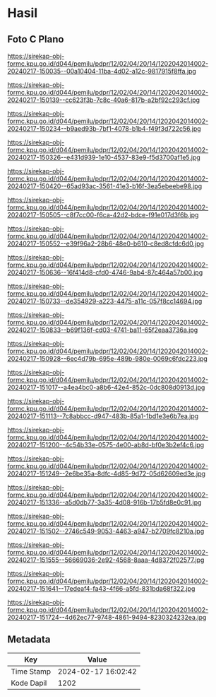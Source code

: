 # Hasil

## Foto C Plano

https://sirekap-obj-formc.kpu.go.id/d044/pemilu/pdpr/12/02/04/20/14/1202042014002-20240217-150035--00a10404-11ba-4d02-a12c-9817915f8ffa.jpg

https://sirekap-obj-formc.kpu.go.id/d044/pemilu/pdpr/12/02/04/20/14/1202042014002-20240217-150139--cc623f3b-7c8c-40a6-817b-a2bf92c293cf.jpg

https://sirekap-obj-formc.kpu.go.id/d044/pemilu/pdpr/12/02/04/20/14/1202042014002-20240217-150234--b9aed93b-7bf1-4078-b1b4-f49f3d722c56.jpg

https://sirekap-obj-formc.kpu.go.id/d044/pemilu/pdpr/12/02/04/20/14/1202042014002-20240217-150326--e431d939-1e10-4537-83e9-f5d3700af1e5.jpg

https://sirekap-obj-formc.kpu.go.id/d044/pemilu/pdpr/12/02/04/20/14/1202042014002-20240217-150420--65ad93ac-3561-41e3-b16f-3ea5ebeebe98.jpg

https://sirekap-obj-formc.kpu.go.id/d044/pemilu/pdpr/12/02/04/20/14/1202042014002-20240217-150505--c8f7cc00-f6ca-42d2-bdce-f91e017d3f6b.jpg

https://sirekap-obj-formc.kpu.go.id/d044/pemilu/pdpr/12/02/04/20/14/1202042014002-20240217-150552--e39f96a2-28b6-48e0-b610-c8ed8cfdc6d0.jpg

https://sirekap-obj-formc.kpu.go.id/d044/pemilu/pdpr/12/02/04/20/14/1202042014002-20240217-150636--16f414d8-cfd0-4746-9ab4-87c464a57b00.jpg

https://sirekap-obj-formc.kpu.go.id/d044/pemilu/pdpr/12/02/04/20/14/1202042014002-20240217-150733--de354929-a223-4475-a11c-057f8cc14694.jpg

https://sirekap-obj-formc.kpu.go.id/d044/pemilu/pdpr/12/02/04/20/14/1202042014002-20240217-150833--b69f136f-cd03-4741-ba11-65f2eaa3736a.jpg

https://sirekap-obj-formc.kpu.go.id/d044/pemilu/pdpr/12/02/04/20/14/1202042014002-20240217-150928--6ec4d79b-695e-489b-980e-0069c6fdc223.jpg

https://sirekap-obj-formc.kpu.go.id/d044/pemilu/pdpr/12/02/04/20/14/1202042014002-20240217-151017--a4ea4bc0-a8b6-42e4-852c-0dc808d0913d.jpg

https://sirekap-obj-formc.kpu.go.id/d044/pemilu/pdpr/12/02/04/20/14/1202042014002-20240217-151113--7c8abbcc-d947-483b-85a1-1bd1e3e6b7ea.jpg

https://sirekap-obj-formc.kpu.go.id/d044/pemilu/pdpr/12/02/04/20/14/1202042014002-20240217-151200--4c54b33e-0575-4e00-ab8d-bf0e3b2ef4c6.jpg

https://sirekap-obj-formc.kpu.go.id/d044/pemilu/pdpr/12/02/04/20/14/1202042014002-20240217-151249--2e6be35a-8dfc-4d85-9d72-05d62609ed3e.jpg

https://sirekap-obj-formc.kpu.go.id/d044/pemilu/pdpr/12/02/04/20/14/1202042014002-20240217-151336--a5d0db77-3a35-4d08-916b-17b5fd8e0c91.jpg

https://sirekap-obj-formc.kpu.go.id/d044/pemilu/pdpr/12/02/04/20/14/1202042014002-20240217-151502--2746c549-9053-4463-a947-b2709fc8210a.jpg

https://sirekap-obj-formc.kpu.go.id/d044/pemilu/pdpr/12/02/04/20/14/1202042014002-20240217-151555--56669036-2e92-4568-8aaa-4d8372f02577.jpg

https://sirekap-obj-formc.kpu.go.id/d044/pemilu/pdpr/12/02/04/20/14/1202042014002-20240217-151641--17edeaf4-fa43-4f66-a5fd-831bda68f322.jpg

https://sirekap-obj-formc.kpu.go.id/d044/pemilu/pdpr/12/02/04/20/14/1202042014002-20240217-151724--4d62ec77-9748-4861-9494-8230324232ea.jpg


## Metadata

| Key        | Value               |
| ---------- | ------------------- |
| Time Stamp | 2024-02-17 16:02:42 |
| Kode Dapil | 1202                |



